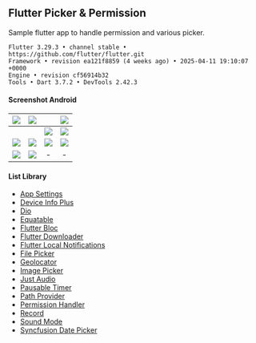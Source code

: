 ## Flutter Picker & Permission

Sample flutter app to handle permission and various picker.

```
Flutter 3.29.3 • channel stable • https://github.com/flutter/flutter.git
Framework • revision ea121f8859 (4 weeks ago) • 2025-04-11 19:10:07 +0000
Engine • revision cf56914b32
Tools • Dart 3.7.2 • DevTools 2.42.3
```

#### Screenshot Android

|        ![](https://i.imgur.com/awsZq5F.jpeg)         | ![](https://i.imgur.com/GMeOM2b.jpeg) |                        ![]()                         |        ![](https://i.imgur.com/2o2lwkf.jpeg)         |
| :--------------------------------------------------: | :-----------------------------------: | :--------------------------------------------------: | :--------------------------------------------------: |
|                        ![]()                         |                 ![]()                 | ![](https://images2.imgbox.com/9e/8f/Of5lgdsa_o.jpg) |        ![](https://i.imgur.com/NxuAkdV.jpeg)         |
| ![](https://images2.imgbox.com/5c/8b/Y8N3AUIV_o.jpg) | ![](https://i.imgur.com/iXoSIeI.jpeg) |        ![](https://i.imgur.com/Q9O0s58.jpeg)         | ![](https://images2.imgbox.com/dc/28/udKFvctN_o.jpg) |
| ![](https://images2.imgbox.com/43/2b/rcggeCqx_o.jpg) | ![](https://i.imgur.com/vLA12Fc.jpeg) |                          -                           |                          -                           |

#### List Library

- [App Settings](https://pub.dev/packages/app_settings)
- [Device Info Plus](https://pub.dev/packages/device_info_plus)
- [Dio](https://pub.dev/packages/dio)
- [Equatable](https://pub.dev/packages/equatable)
- [Flutter Bloc](https://pub.dev/packages/flutter_bloc)
- [Flutter Downloader](https://pub.dev/packages/flutter_downloader)
- [Flutter Local Notifications](https://pub.dev/packages/flutter_local_notifications)
- [File Picker](https://pub.dev/packages/file_picker)
- [Geolocator](https://pub.dev/packages/geolocator)
- [Image Picker](https://pub.dev/packages/image_picker)
- [Just Audio](https://pub.dev/packages/just_audio)
- [Pausable Timer](https://pub.dev/packages/pausable_timer)
- [Path Provider](https://pub.dev/packages/path_provider)
- [Permission Handler](https://pub.dev/packages/permission_handler)
- [Record](https://pub.dev/packages/record)
- [Sound Mode](https://pub.dev/packages/sound_mode)
- [Syncfusion Date Picker](https://pub.dev/packages/syncfusion_flutter_datepicker)
